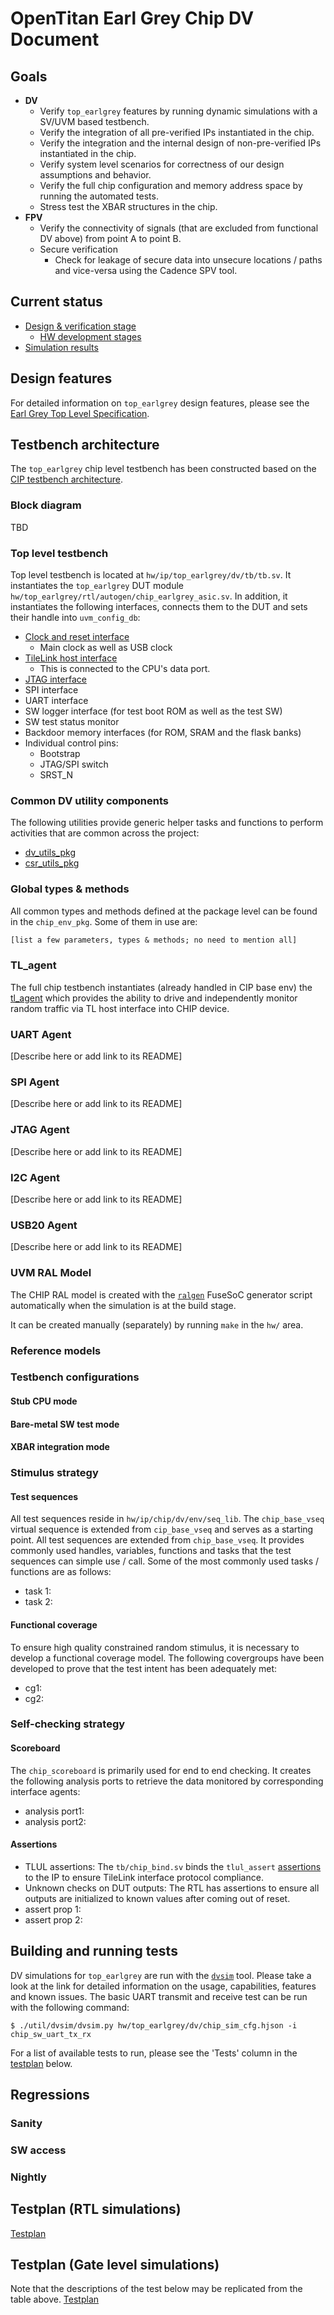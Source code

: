 # OpenTitan Earl Grey Chip DV Document

## Goals
* **DV**
  * Verify `top_earlgrey` features by running dynamic simulations with a SV/UVM based testbench.
  * Verify the integration of all pre-verified IPs instantiated in the chip.
  * Verify the integration and the internal design of non-pre-verified IPs instantiated in the chip.
  * Verify system level scenarios for correctness of our design assumptions and behavior.
  * Verify the full chip configuration and memory address space by running the automated tests.
  * Stress test the XBAR structures in the chip.
* **FPV**
  * Verify the connectivity of signals (that are excluded from functional DV above) from point A to point B.
  * Secure verification
    * Check for leakage of secure data into unsecure locations / paths and vice-versa using the Cadence SPV tool.

## Current status
* [Design & verification stage](../../README.md)
  * [HW development stages](../../../doc/project_governance/development_stages.md)
* [Simulation results](https://reports.opentitan.org/hw/top_earlgrey/dv/latest/report.html)

## Design features
For detailed information on `top_earlgrey` design features, please see the [Earl Grey Top Level Specification](../doc/specification.md).

## Testbench architecture
The `top_earlgrey` chip level testbench has been constructed based on the [CIP testbench architecture](../../dv/sv/cip_lib/README.md).

### Block diagram
TBD

### Top level testbench
Top level testbench is located at `hw/ip/top_earlgrey/dv/tb/tb.sv`.
It instantiates the `top_earlgrey` DUT module `hw/top_earlgrey/rtl/autogen/chip_earlgrey_asic.sv`.
In addition, it instantiates the following interfaces, connects them to the DUT and sets their handle into `uvm_config_db`:
* [Clock and reset interface](../../dv/sv/common_ifs/README.md)
  * Main clock as well as USB clock
* [TileLink host interface](../../dv/sv/tl_agent/README.md)
  * This is connected to the CPU's data port.
* [JTAG interface]()
* SPI interface
* UART interface
* SW logger interface (for test boot ROM as well as the test SW)
* SW test status monitor
* Backdoor memory interfaces (for ROM, SRAM and the flask banks)
* Individual control pins:
  * Bootstrap
  * JTAG/SPI switch
  * SRST_N

### Common DV utility components
The following utilities provide generic helper tasks and functions to perform activities that are common across the project:
* [dv_utils_pkg](../../dv/sv/dv_utils/README.md)
* [csr_utils_pkg](../../dv/sv/csr_utils/README.md)

### Global types & methods
All common types and methods defined at the package level can be found in the `chip_env_pkg`.
Some of them in use are:
```systemverilog
[list a few parameters, types & methods; no need to mention all]
```

### TL_agent
The full chip testbench instantiates (already handled in CIP base env) the [tl_agent](../../dv/sv/tl_agent/README.md) which provides the ability to drive and independently monitor random traffic via TL host interface into CHIP device.

### UART Agent
[Describe here or add link to its README]

### SPI Agent
[Describe here or add link to its README]

### JTAG Agent
[Describe here or add link to its README]

### I2C Agent
[Describe here or add link to its README]

### USB20 Agent
[Describe here or add link to its README]

### UVM RAL Model
The CHIP RAL model is created with the [`ralgen`](../../dv/tools/ralgen/README.md) FuseSoC generator script automatically when the simulation is at the build stage.

It can be created manually (separately) by running `make` in the `hw/` area.

### Reference models

### Testbench configurations

#### Stub CPU mode

#### Bare-metal SW test mode

#### XBAR integration mode

### Stimulus strategy
#### Test sequences
All test sequences reside in `hw/ip/chip/dv/env/seq_lib`.
The `chip_base_vseq` virtual sequence is extended from `cip_base_vseq` and serves as a starting point.
All test sequences are extended from `chip_base_vseq`.
It provides commonly used handles, variables, functions and tasks that the test sequences can simple use / call.
Some of the most commonly used tasks / functions are as follows:
* task 1:
* task 2:

#### Functional coverage
To ensure high quality constrained random stimulus, it is necessary to develop a functional coverage model.
The following covergroups have been developed to prove that the test intent has been adequately met:
* cg1:
* cg2:

### Self-checking strategy
#### Scoreboard
The `chip_scoreboard` is primarily used for end to end checking.
It creates the following analysis ports to retrieve the data monitored by corresponding interface agents:
* analysis port1:
* analysis port2:
<!-- explain inputs monitored, flow of data and outputs checked -->

#### Assertions
* TLUL assertions: The `tb/chip_bind.sv` binds the `tlul_assert` [assertions](../../ip/tlul/doc/TlulProtocolChecker.md) to the IP to ensure TileLink interface protocol compliance.
* Unknown checks on DUT outputs: The RTL has assertions to ensure all outputs are initialized to known values after coming out of reset.
* assert prop 1:
* assert prop 2:

## Building and running tests
DV simulations for `top_earlgrey` are run with the [`dvsim`]() tool.
Please take a look at the link for detailed information on the usage, capabilities, features and known issues.
The basic UART transmit and receive test can be run with the following command:
```console
$ ./util/dvsim/dvsim.py hw/top_earlgrey/dv/chip_sim_cfg.hjson -i chip_sw_uart_tx_rx
```
For a list of available tests  to run, please see the 'Tests' column in the [testplan](#testplan) below.

## Regressions

### Sanity

### SW access

### Nightly

## Testplan (RTL simulations)
[Testplan](../data/chip_testplan.hjson)

## Testplan (Gate level simulations)
Note that the descriptions of the test below may be replicated from the table above.
[Testplan](../data/chip_testplan.hjson:gls)
